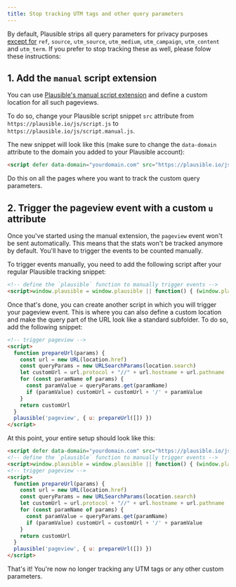 ```yaml
---
title: Stop tracking UTM tags and other query parameters
---
```


By default, Plausible strips all query parameters for privacy purposes [except for](manual-link-tagging.md) `ref`, `source`, `utm_source`, `utm_medium`, `utm_campaign`, `utm_content` and `utm_term`. If you prefer to stop tracking these as well, please folow these instructions:

## 1. Add the `manual` script extension

You can use [Plausible's manual script extension](script-extensions.md#plausiblemanualjs) and define a custom location for all such pageviews. 

To do so, change your Plausible script snippet `src` attribute from `https://plausible.io/js/script.js` to `https://plausible.io/js/script.manual.js`.

The new snippet will look like this (make sure to change the `data-domain` attribute to the domain you added to your Plausible account):

```html
<script defer data-domain="yourdomain.com" src="https://plausible.io/js/script.manual.js"></script>
```
Do this on all the pages where you want to track the custom query parameters.

## 2. Trigger the pageview event with a custom `u` attribute

Once you've started using the manual extension, the `pageview` event won't be sent automatically. This means that the stats won't be tracked anymore by default. You'll have to trigger the events to be counted manually.

To trigger events manually, you need to add the following script after your regular Plausible tracking snippet:

```html
<!-- define the `plausible` function to manually trigger events -->
<script>window.plausible = window.plausible || function() { (window.plausible.q = window.plausible.q || []).push(arguments) }</script>
```

Once that's done, you can create another script in which you will trigger your pageview event. This is where you can also define a custom location and
make the query part of the URL look like a standard subfolder. To do so, add the following snippet:

```html
<!-- trigger pageview -->
<script>
  function prepareUrl(params) {
    const url = new URL(location.href)
    const queryParams = new URLSearchParams(location.search)
    let customUrl = url.protocol + "//" + url.hostname + url.pathname
    for (const paramName of params) {
      const paramValue = queryParams.get(paramName)
      if (paramValue) customUrl = customUrl + '/' + paramValue
    }
    return customUrl
  }
  plausible('pageview', { u: prepareUrl([]) })
</script>
```

At this point, your entire setup should look like this:

```html
<script defer data-domain="yourdomain.com" src="https://plausible.io/js/script.manual.js"></script>
<!-- define the `plausible` function to manually trigger events -->
<script>window.plausible = window.plausible || function() { (window.plausible.q = window.plausible.q || []).push(arguments) }</script>
<!-- trigger pageview -->
<script>
  function prepareUrl(params) {
    const url = new URL(location.href)
    const queryParams = new URLSearchParams(location.search)
    let customUrl = url.protocol + "//" + url.hostname + url.pathname
    for (const paramName of params) {
      const paramValue = queryParams.get(paramName)
      if (paramValue) customUrl = customUrl + '/' + paramValue
    }
    return customUrl
  }
  plausible('pageview', { u: prepareUrl([]) })
</script>
```

That's it! You're now no longer tracking any UTM tags or any other custom parameters. 

